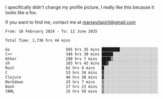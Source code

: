 I specifically didn't change my profile picture, I really like this because it looks like a fox.

If you want to find me, contact me at marsevilspirit@gmail.com

<!--START_SECTION:waka-->

```txt
From: 18 February 2024 - To: 12 June 2025

Total Time: 1,736 hrs 44 mins

Go                         565 hrs 35 mins ████████░░░░░░░░░░░░░░░░░   32.57 %
C++                        346 hrs 30 mins █████░░░░░░░░░░░░░░░░░░░░   19.95 %
Other                      290 hrs 7 mins  ████▒░░░░░░░░░░░░░░░░░░░░   16.70 %
sh                         183 hrs 42 mins ██▓░░░░░░░░░░░░░░░░░░░░░░   10.58 %
Rust                       62 hrs 8 mins   █░░░░░░░░░░░░░░░░░░░░░░░░   03.58 %
C                          53 hrs 34 mins  ▓░░░░░░░░░░░░░░░░░░░░░░░░   03.08 %
Clojure                    40 hrs 38 mins  ▓░░░░░░░░░░░░░░░░░░░░░░░░   02.34 %
Markdown                   25 hrs 7 mins   ▒░░░░░░░░░░░░░░░░░░░░░░░░   01.45 %
Bash                       17 hrs 23 mins  ▒░░░░░░░░░░░░░░░░░░░░░░░░   01.00 %
YAML                       15 hrs 59 mins  ▒░░░░░░░░░░░░░░░░░░░░░░░░   00.92 %
```

<!--END_SECTION:waka-->
